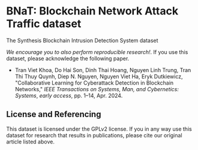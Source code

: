 # BNaT: Blockchain Network Attack Traffic dataset
The Synthesis Blockchain Intrusion Detection System dataset

*We encourage you to also perform reproducible research!*. If you use this dataset, please acknowledge the following paper.

- Tran Viet Khoa, Do Hai Son, Dinh Thai Hoang, Nguyen Linh Trung, Tran Thi Thuy Quynh, Diep N. Nguyen, Nguyen Viet Ha, Eryk Dutkiewicz, "Collaborative Learning for Cyberattack Detection in Blockchain Networks," *IEEE Transactions on Systems, Man, and Cybernetics: Systems*, *early access*, pp. 1–14, Apr. 2024.

## License and Referencing

This dataset is licensed under the GPLv2 license. If you in any way use this dataset for research that results in publications, please cite our original article listed above.
